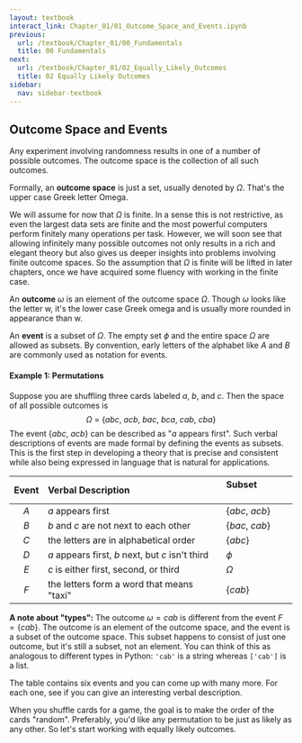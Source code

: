 ```yaml
---
layout: textbook
interact_link: Chapter_01/01_Outcome_Space_and_Events.ipynb
previous:
  url: /textbook/Chapter_01/00_Fundamentals
  title: 00 Fundamentals
next:
  url: /textbook/Chapter_01/02_Equally_Likely_Outcomes
  title: 02 Equally Likely Outcomes
sidebar:
  nav: sidebar-textbook
---
```


## Outcome Space and Events ##

Any experiment involving randomness results in one of a number of possible outcomes. The outcome space is the collection of all such outcomes. 

Formally, an **outcome space** is just a set, usually denoted by $\Omega$. That's the upper case Greek letter Omega. 

We will assume for now that $\Omega$ is finite. In a sense this is not restrictive, as even the largest data sets are finite and the most powerful computers perform finitely many operations per task. However, we will soon see that allowing infinitely many possible outcomes not only results in a rich and elegant theory but also gives us deeper insights into problems involving finite outcome spaces. So the assumption that $\Omega$ is finite will be lifted in later chapters, once we have acquired some fluency with working in the finite case.

An **outcome** $\omega$ is an element of the outcome space $\Omega$. Though $\omega$ looks like the letter w, it's the lower case Greek omega and is usually more rounded in appearance than w.

An **event** is a subset of $\Omega$. The empty set $\phi$ and the entire space $\Omega$ are allowed as subsets. By convention, early letters of the alphabet like $A$ and $B$ are commonly used as notation for events.

#### Example 1: Permutations ####
Suppose you are shuffling three cards labeled $a$, $b$, and $c$. Then the space of all possible outcomes is
$$
\Omega ~=~ \{ abc, ~acb, ~bac, ~bca, ~cab, ~cba \}
$$
The event $\{abc, ~ acb \}$  can be described as "$a$ appears first". Such verbal descriptions of events are made formal by defining the events as subsets. This is the first step in developing a theory that is precise and consistent while also being expressed in language that is natural for applications.

Event | Verbal Description                               | Subset $~~~~~~~~~~~~$|
:----:|:-------------------------------------------------|:------------- 
$A$   | $a$ appears first                                |$\{abc, ~acb\}$ 
$B$   | $b$ and $c$ are not next to each other           |$\{bac, ~cab\}$
$C$   | the letters are in alphabetical order            | $\{abc\}$     
$D$   | $a$ appears first, $b$ next, but $c$ isn't third | $\phi$        
$E$   | $c$ is either first, second, or third            | $\Omega$ 
$F$   | the letters form a word that means "taxi" | $\{ cab \}$


**A note about "types":** The outcome $\omega = cab$ is different from the event $F = \{ cab \}$. The outcome is an element of the outcome space, and the event is a subset of the outcome space. This subset happens to consist of just one outcome, but it's still a subset, not an element. You can think of this as analogous to different types in Python: `'cab'` is a string whereas `['cab']` is a list.

The table contains six events and you can come up with many more. For each one, see if you can give an interesting verbal description.

When you shuffle cards for a game, the goal is to make the order of the cards "random". Preferably, you'd like any permutation to be just as likely as any other. So let's start working with equally likely outcomes.
